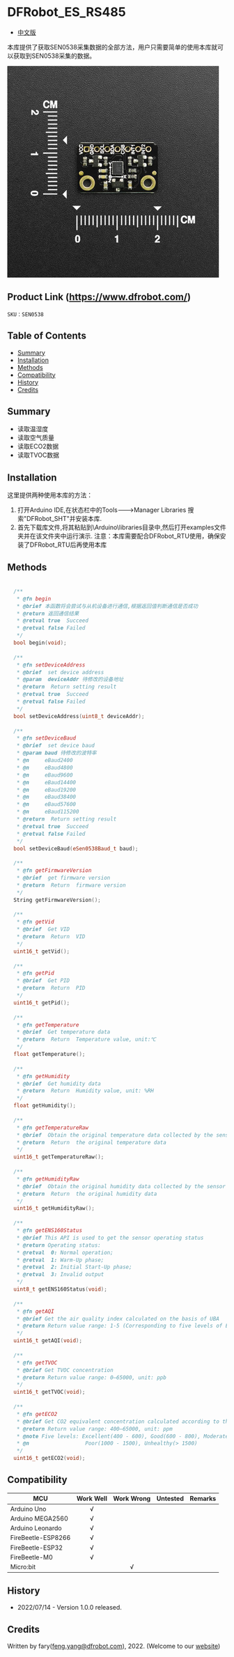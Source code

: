 # DFRobot_ES_RS485
* [中文版](./README_CN.md)

本库提供了获取SEN0538采集数据的全部方法，用户只需要简单的使用本库就可以获取到SEN0538采集的数据。

![产品实物图](./resources/images/SEN0538.png)


## Product Link (https://www.dfrobot.com/)
    SKU：SEN0538


## Table of Contents

* [Summary](#summary)
* [Installation](#installation)
* [Methods](#methods)
* [Compatibility](#compatibility)
* [History](#history)
* [Credits](#credits)


## Summary
* 读取温湿度
* 读取空气质量
* 读取ECO2数据
* 读取TVOC数据


## Installation

这里提供两种使用本库的方法：
1. 打开Arduino IDE,在状态栏中的Tools--->Manager Libraries 搜索"DFRobot_SHT"并安装本库.
2. 首先下载库文件,将其粘贴到\Arduino\libraries目录中,然后打开examples文件夹并在该文件夹中运行演示.
注意：本库需要配合DFRobot_RTU使用，确保安装了DFRobot_RTU后再使用本库


## Methods

```C++

  /**
   * @fn begin
   * @brief 本函数将会尝试与从机设备进行通信,根据返回值判断通信是否成功
   * @return 返回通信结果
   * @retval true  Succeed
   * @retval false Failed
   */
  bool begin(void);

  /**
   * @fn setDeviceAddress
   * @brief  set device address
   * @param  deviceAddr 待修改的设备地址
   * @return  Return setting result
   * @retval true  Succeed
   * @retval false Failed
   */
  bool setDeviceAddress(uint8_t deviceAddr);

  /**
   * @fn setDeviceBaud
   * @brief  set device baud
   * @param baud 待修改的波特率
   * @n     eBaud2400
   * @n     eBaud4800
   * @n     eBaud9600
   * @n     eBaud14400
   * @n     eBaud19200
   * @n     eBaud38400
   * @n     eBaud57600
   * @n     eBaud115200
   * @return  Return setting result
   * @retval true  Succeed
   * @retval false Failed
   */
  bool setDeviceBaud(eSen0538Baud_t baud);

  /**
   * @fn getFirmwareVersion
   * @brief  get firmware version
   * @return  Return  firmware version
   */
  String getFirmwareVersion();

  /**
   * @fn getVid
   * @brief  Get VID
   * @return  Return  VID
   */
  uint16_t getVid();

  /**
   * @fn getPid
   * @brief  Get PID
   * @return  Return  PID
   */
  uint16_t getPid();

  /**
   * @fn getTemperature
   * @brief  Get temperature data 
   * @return  Return  Temperature value, unit:℃ 
   */
  float getTemperature();

  /**
   * @fn getHumidity
   * @brief  Get humidity data
   * @return  Return  Humidity value, unit: %RH
   */
  float getHumidity();

  /**
   * @fn getTemperatureRaw
   * @brief  Obtain the original temperature data collected by the sensor
   * @return  Return  the original temperature data
   */
  uint16_t getTemperatureRaw();

  /**
   * @fn getHumidityRaw
   * @brief  Obtain the original humidity data collected by the sensor
   * @return  Return  the original humidity data
   */
  uint16_t getHumidityRaw();

  /**
   * @fn getENS160Status
   * @brief This API is used to get the sensor operating status
   * @return Operating status:
   * @retval  0: Normal operation; 
   * @retval  1: Warm-Up phase; 
   * @retval  2: Initial Start-Up phase; 
   * @retval  3: Invalid output
   */
  uint8_t getENS160Status(void);

  /**
   * @fn getAQI
   * @brief Get the air quality index calculated on the basis of UBA
   * @return Return value range: 1-5 (Corresponding to five levels of Excellent, Good, Moderate, Poor and Unhealthy respectively)
   */
  uint16_t getAQI(void);

  /**
   * @fn getTVOC
   * @brief Get TVOC concentration
   * @return Return value range: 0–65000, unit: ppb
   */
  uint16_t getTVOC(void);

  /**
   * @fn getECO2
   * @brief Get CO2 equivalent concentration calculated according to the detected data of VOCs and hydrogen (eCO2 – Equivalent CO2)
   * @return Return value range: 400–65000, unit: ppm
   * @note Five levels: Excellent(400 - 600), Good(600 - 800), Moderate(800 - 1000), 
   * @n                  Poor(1000 - 1500), Unhealthy(> 1500)
   */
  uint16_t getECO2(void);

```


## Compatibility

MCU                | Work Well    | Work Wrong   | Untested    | Remarks
------------------ | :----------: | :----------: | :---------: | :----:
Arduino Uno        |      √       |              |             |
Arduino MEGA2560   |      √       |              |             |
Arduino Leonardo   |      √       |              |             |
FireBeetle-ESP8266 |      √       |              |             |
FireBeetle-ESP32   |      √       |              |             |
FireBeetle-M0      |      √       |              |             |
Micro:bit          |              |       √      |             |


## History

- 2022/07/14 - Version 1.0.0 released.


## Credits

Written by fary(feng.yang@dfrobot.com), 2022. (Welcome to our [website](https://www.dfrobot.com/))

